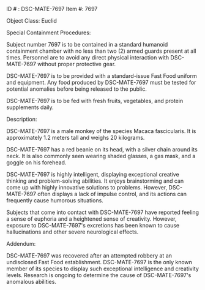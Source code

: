 ID # : DSC-MATE-7697
Item #: 7697

Object Class: Euclid

Special Containment Procedures:

Subject number 7697 is to be contained in a standard humanoid containment chamber with no less than two (2) armed guards present at all times. Personnel are to avoid any direct physical interaction with DSC-MATE-7697 without proper protective gear.

DSC-MATE-7697 is to be provided with a standard-issue Fast Food uniform and equipment. Any food produced by DSC-MATE-7697 must be tested for potential anomalies before being released to the public.

DSC-MATE-7697 is to be fed with fresh fruits, vegetables, and protein supplements daily.

Description:

DSC-MATE-7697 is a male monkey of the species Macaca fascicularis. It is approximately 1.2 meters tall and weighs 20 kilograms.

DSC-MATE-7697 has a red beanie on its head, with a silver chain around its neck. It is also commonly seen wearing shaded glasses, a gas mask, and a goggle on his forehead.

DSC-MATE-7697 is highly intelligent, displaying exceptional creative thinking and problem-solving abilities. It enjoys brainstorming and can come up with highly innovative solutions to problems. However, DSC-MATE-7697 often displays a lack of impulse control, and its actions can frequently cause humorous situations.

Subjects that come into contact with DSC-MATE-7697 have reported feeling a sense of euphoria and a heightened sense of creativity. However, exposure to DSC-MATE-7697's excretions has been known to cause hallucinations and other severe neurological effects.

Addendum:

DSC-MATE-7697 was recovered after an attempted robbery at an undisclosed Fast Food establishment. DSC-MATE-7697 is the only known member of its species to display such exceptional intelligence and creativity levels. Research is ongoing to determine the cause of DSC-MATE-7697's anomalous abilities.